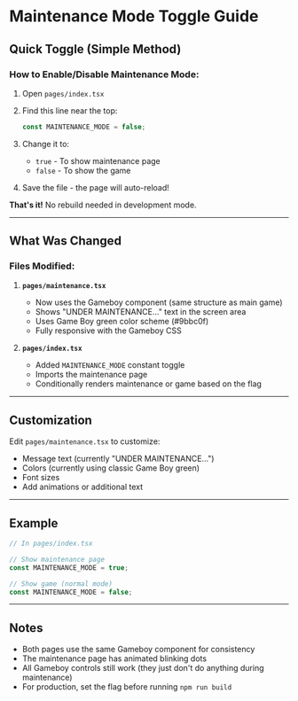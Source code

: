 # Maintenance Mode Toggle Guide

## Quick Toggle (Simple Method)

### How to Enable/Disable Maintenance Mode:

1. Open `pages/index.tsx`
2. Find this line near the top:
   ```typescript
   const MAINTENANCE_MODE = false;
   ```
3. Change it to:
   - `true` - To show maintenance page
   - `false` - To show the game

4. Save the file - the page will auto-reload!

**That's it!** No rebuild needed in development mode.

---

## What Was Changed

### Files Modified:
1. **`pages/maintenance.tsx`**
   - Now uses the Gameboy component (same structure as main game)
   - Shows "UNDER MAINTENANCE..." text in the screen area
   - Uses Game Boy green color scheme (#9bbc0f)
   - Fully responsive with the Gameboy CSS

2. **`pages/index.tsx`**
   - Added `MAINTENANCE_MODE` constant toggle
   - Imports the maintenance page
   - Conditionally renders maintenance or game based on the flag

---

## Customization

Edit `pages/maintenance.tsx` to customize:
- Message text (currently "UNDER MAINTENANCE...")
- Colors (currently using classic Game Boy green)
- Font sizes
- Add animations or additional text

---

## Example

```typescript
// In pages/index.tsx

// Show maintenance page
const MAINTENANCE_MODE = true;

// Show game (normal mode)
const MAINTENANCE_MODE = false;
```

---

## Notes

- Both pages use the same Gameboy component for consistency
- The maintenance page has animated blinking dots
- All Gameboy controls still work (they just don't do anything during maintenance)
- For production, set the flag before running `npm run build`
